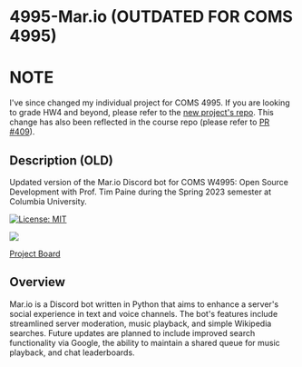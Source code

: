 # 4995-Mar.io (OUTDATED FOR COMS 4995)
# NOTE
I've since changed my individual project for COMS 4995. If you are looking to grade HW4 and beyond, please refer to the [new project's repo](https://github.com/ShivanshSrivastava1/Resume-Parser). This change has also been reflected in the course repo (please refer to [PR #409](https://github.com/ColumbiaOSS/project-proposals-s2023/pull/409)).

## Description (OLD)
Updated version of the Mar.io Discord bot for COMS W4995: Open Source Development with Prof. Tim Paine during the Spring 2023 semester at Columbia University.

[![License: MIT](https://img.shields.io/badge/License-MIT-brightgreen.svg)](https://opensource.org/licenses/MIT)

![](https://img.shields.io/github/issues/ShivanshSrivastava1/4995-Mar.io)

[Project Board](https://github.com/users/ShivanshSrivastava1/projects/1)

## Overview
Mar.io is a Discord bot written in Python that aims to enhance a server's social experience in text and voice channels. The bot's features include streamlined server moderation, music playback, and simple Wikipedia searches. Future updates are planned to include improved search functionality via Google, the ability to maintain a shared queue for music playback, and chat leaderboards.
